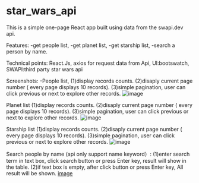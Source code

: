 # star_wars_api
This is a  simple one-page React app built using data from the swapi.dev api. 

Features: 
-get people list,
-get planet list, 
-get starship list, 
-search a person by name.

Technical points:
React.Js,
axios for request data from Api,
UI:bootswatch, 
SWAPI:third party star wars api

Screenshots:
-People list,
(1)display records counts.
(2)disaply current page number ( every page displays 10 records).
(3)simple pagination, user can click previous or next to explore other records.
![image](https://user-images.githubusercontent.com/65098066/192466859-65b28fdf-ff1a-4a16-9f6c-98acd6ecb880.png)

Planet list
(1)display records counts.
(2)disaply current page number ( every page displays 10 records).
(3)simple pagination, user can click previous or next to explore other records.
![image](https://user-images.githubusercontent.com/65098066/192467065-3ac92632-c857-4ffb-8668-502e4686a1b4.png)

Starship list
(1)display records counts.
(2)disaply current page number ( every page displays 10 records).
(3)simple pagination, user can click previous or next to explore other records.
![image](https://user-images.githubusercontent.com/65098066/192467274-9f8471e2-5e4f-494e-9e51-627fc432e409.png)

Search people by name (api only support name keyword）:
(1)enter search term in text box, click search button or press Enter key, result will show in the table.
(2)if text box is empty, after click button or press Enter key, All result will be shown.
[image](https://user-images.githubusercontent.com/65098066/192467547-9634e23b-0736-4698-b975-3cc95561ccec.png)

